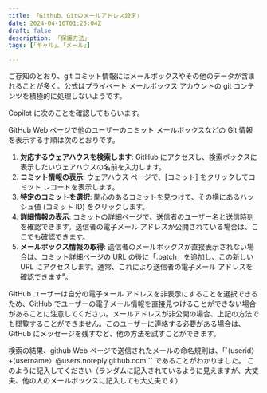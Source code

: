 ```yaml
---
title: 「Github、Gitのメールアドレス設定」
date: 2024-04-10T01:25:04Z
draft: false
description: 「保護方法」
tags: [「ギャル」、「メール」]

---
```

ご存知のとおり、git コミット情報にはメールボックスやその他のデータが含まれることが多く、公式はプライベート メールボックス アカウントの git コンテンツを積極的に処理しないようです。

Copilot に次のことを確認してもらいます。

GitHub Web ページで他のユーザーのコミット メールボックスなどの Git 情報を表示する手順は次のとおりです。

1. **対応するウェアハウスを検索します**: GitHub にアクセスし、検索ボックスに表示したいウェアハウスの名前を入力します。
2. **コミット情報の表示**: ウェアハウス ページで、[コミット] をクリックしてコミット レコードを表示します。
3. **特定のコミットを選択**: 関心のあるコミットを見つけて、その横にあるハッシュ値 (コミット ID) をクリックします。
4. **詳細情報の表示**: コミットの詳細ページで、送信者のユーザー名と送信時刻を確認できます。送信者の電子メール アドレスが公開されている場合は、ここでも確認できます。
5. **メールボックス情報の取得**: 送信者のメールボックスが直接表示されない場合は、コミット詳細ページの URL の後に「.patch」を追加し、この新しい URL にアクセスします。通常、これにより送信者の電子メール アドレスを確認できます⁸。

GitHub ユーザーは自分の電子メール アドレスを非表示にすることを選択できるため、GitHub でユーザーの電子メール情報を直接見つけることができない場合があることに注意してください。メールアドレスが非公開の場合、上記の方法でも閲覧することができません。このユーザーに連絡する必要がある場合は、GitHub にメッセージを残すなど、他の方法を試すことができます。


検索の結果、github Web ページで送信されたメールの命名規則は、「`⟨userid〉+⟨username〉@users.noreply.github.com``` であることがわかりました。
このように記入してください（ランダムに記入されているように見えますが、大丈夫、他の人のメールボックスに記入しても大丈夫です）